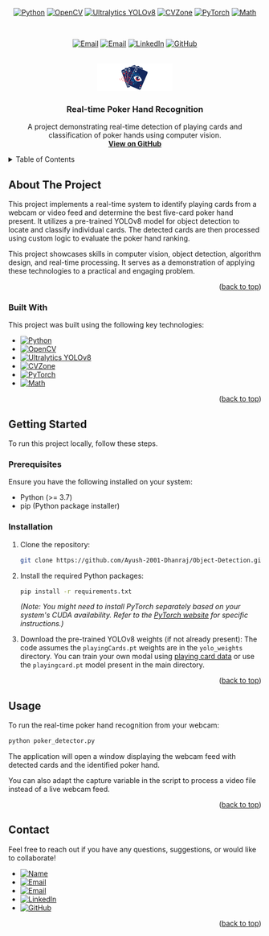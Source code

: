 <a id="readme-top"></a>

<div align="center">

  [![Python](https://img.shields.io/badge/Python-3776AB?style=for-the-badge&logo=python&logoColor=white)](https://www.python.org/)
  [![OpenCV](https://img.shields.io/badge/OpenCV-273382?style=for-the-badge&logo=opencv&logoColor=white)](https://opencv.org/)
  [![Ultralytics YOLOv8](https://img.shields.io/badge/YOLOv8-800080?style=for-the-badge&logoColor=white)](https://ultralytics.com/)
  [![CVZone](https://img.shields.io/badge/cvzone-informational?style=for-the-badge&logoColor=white)](https://github.com/cvzone/cvzone)
  [![PyTorch](https://img.shields.io/badge/PyTorch-%23EE4C2C.svg?style=for-the-badge&logo=PyTorch&logoColor=white)](https://pytorch.org/)
  [![Math](https://img.shields.io/badge/Math-000000?style=for-the-badge&logoColor=white)](https://docs.python.org/3/library/math.html)

<br />

[![Email](https://img.shields.io/badge/dhanrajaayush123%40gmail.com-important?style=for-the-badge)](mailto:dhanrajaayush123@gmail.com)
[![Email](https://img.shields.io/badge/ayushdhanraj.work%40gmail.com-important?style=for-the-badge)](mailto:ayushdhanraj.work@gmail.com)
[![LinkedIn](https://img.shields.io/badge/LinkedIn-0077B5?style=for-the-badge&logo=linkedin&logoColor=white)](https://www.linkedin.com/in/ayush-d-1759461a1)
[![GitHub](https://img.shields.io/badge/GitHub-100000?style=for-the-badge&logo=github&logoColor=white)](https://github.com/Ayush-2001-Dhanraj)
</div>


<br />
<div align="center">
  <img src="images/logo.png" alt="Project Logo" width="150">

  <h3 align="center">Real-time Poker Hand Recognition</h3>

  <p align="center">
    A project demonstrating real-time detection of playing cards and classification of poker hands using computer vision.
    <br />
    <a href="https://github.com/Ayush-2001-Dhanraj/Object-Detection/tree/main/Poker%20Hand%20Detector"><strong>View on GitHub</strong></a>
  </p>
</div>

<details>
  <summary>Table of Contents</summary>
  <ol>
    <li><a href="#about-the-project">About The Project</a></li>
    <li><a href="#built-with">Built With</a></li>
    <li><a href="#getting-started">Getting Started</a>
      <ul>
        <li><a href="#prerequisites">Prerequisites</a></li>
        <li><a href="#installation">Installation</a></li>
      </ul>
    </li>
    <li><a href="#usage">Usage</a></li>
    <li><a href="#contact">Contact</a></li>
  </ol>
</details>

## About The Project

This project implements a real-time system to identify playing cards from a webcam or video feed and determine the best five-card poker hand present. It utilizes a pre-trained YOLOv8 model for object detection to locate and classify individual cards. The detected cards are then processed using custom logic to evaluate the poker hand ranking.

This project showcases skills in computer vision, object detection, algorithm design, and real-time processing. It serves as a demonstration of applying these technologies to a practical and engaging problem.

<p align="right">(<a href="#readme-top">back to top</a>)</p>

### Built With

This project was built using the following key technologies:

* [![Python](https://img.shields.io/badge/Python-3776AB?style=for-the-badge&logo=python&logoColor=white)](https://www.python.org/)
* [![OpenCV](https://img.shields.io/badge/OpenCV-273382?style=for-the-badge&logo=opencv&logoColor=white)](https://opencv.org/)
* [![Ultralytics YOLOv8](https://img.shields.io/badge/YOLOv8-800080?style=for-the-badge&logoColor=white)](https://ultralytics.com/)
* [![CVZone](https://img.shields.io/badge/cvzone-informational?style=for-the-badge&logoColor=white)](https://github.com/cvzone/cvzone)
* [![PyTorch](https://img.shields.io/badge/PyTorch-%23EE4C2C.svg?style=for-the-badge&logo=PyTorch&logoColor=white)](https://pytorch.org/)
* [![Math](https://img.shields.io/badge/Math-000000?style=for-the-badge&logoColor=white)](https://docs.python.org/3/library/math.html)


<p align="right">(<a href="#readme-top">back to top</a>)</p>

## Getting Started

To run this project locally, follow these steps.

### Prerequisites

Ensure you have the following installed on your system:

* Python (>= 3.7)
* pip (Python package installer)

### Installation

1.  Clone the repository:
    ```sh
    git clone https://github.com/Ayush-2001-Dhanraj/Object-Detection.git
    ```

2.  Install the required Python packages:
    ```sh
    pip install -r requirements.txt
    ```
    *(Note: You might need to install PyTorch separately based on your system's CUDA availability. Refer to the [PyTorch website](https://pytorch.org/get-started/locally/) for specific instructions.)*

3.  Download the pre-trained YOLOv8 weights (if not already present):
    The code assumes the `playingCards.pt` weights are in the `yolo_weights` directory. You can train your own modal using [playing card data](https://universe.roboflow.com/augmented-startups/playing-cards-ow27d/dataset/4) or use the `playingcard.pt` model present in the main directory.
<p align="right">(<a href="#readme-top">back to top</a>)</p>

## Usage

To run the real-time poker hand recognition from your webcam:

```sh
python poker_detector.py
```
The application will open a window displaying the webcam feed with detected cards and the identified poker hand.

You can also adapt the capture variable in the script to process a video file instead of a live webcam feed.

<p align="right">(<a href="#readme-top">back to top</a>)</p>

## Contact

Feel free to reach out if you have any questions, suggestions, or would like to collaborate!

* [![Name](https://img.shields.io/badge/Ayush%20Dhanraj-informational?style=for-the-badge)](https://www.linkedin.com/in/ayush-d-1759461a1)
* [![Email](https://img.shields.io/badge/dhanrajaayush123%40gmail.com-important?style=for-the-badge)](mailto:dhanrajaayush123@gmail.com)
* [![Email](https://img.shields.io/badge/ayushdhanraj.work%40gmail.com-important?style=for-the-badge)](mailto:ayushdhanraj.work@gmail.com)
* [![LinkedIn](https://img.shields.io/badge/LinkedIn-0077B5?style=for-the-badge&logo=linkedin&logoColor=white)](https://www.linkedin.com/in/ayush-d-1759461a1)
* [![GitHub](https://img.shields.io/badge/GitHub-100000?style=for-the-badge&logo=github&logoColor=white)](https://github.com/Ayush-2001-Dhanraj)

<p align="right">(<a href="#readme-top">back to top</a>)</p>
